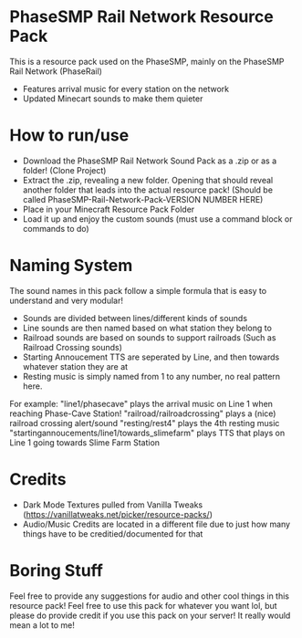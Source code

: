 # PhaseSMP Rail Network Resource Pack
This is a resource pack used on the PhaseSMP, mainly on the PhaseSMP Rail Network (PhaseRail) 

- Features arrival music for every station on the network
- Updated Minecart sounds to make them quieter

# How to run/use

- Download the PhaseSMP Rail Network Sound Pack as a .zip or as a folder! (Clone Project)
- Extract the .zip, revealing a new folder. Opening that should reveal another folder that leads into the actual resource pack! (Should be called PhaseSMP-Rail-Network-Pack-VERSION NUMBER HERE)
- Place in your Minecraft Resource Pack Folder
- Load it up and enjoy the custom sounds (must use a command block or commands to do)

# Naming System
The sound names in this pack follow a simple formula that is easy to understand and very modular!

 - Sounds are divided between lines/different kinds of sounds
 - Line sounds are then named based on what station they belong to
 - Railroad sounds are based on sounds to support railroads (Such as Railroad Crossing sounds)
 - Starting Annoucement TTS are seperated by Line, and then towards whatever station they are at
 - Resting music is simply named from 1 to any number, no real pattern here.

For example:
"line1/phasecave" plays the arrival music on Line 1 when reaching Phase-Cave Station!
"railroad/railroadcrossing" plays a (nice) railroad crossing alert/sound
"resting/rest4" plays the 4th resting music
"startingannoucements/line1/towards_slimefarm" plays TTS that plays on Line 1 going towards Slime Farm Station

# Credits
 - Dark Mode Textures pulled from Vanilla Tweaks (https://vanillatweaks.net/picker/resource-packs/)
 - Audio/Music Credits are located in a different file due to just how many things have to be creditied/documented for that

# Boring Stuff

Feel free to provide any suggestions for audio and other cool things in this resource pack!
Feel free to use this pack for whatever you want lol, but please do provide credit if you use this pack on your server! It really would mean a lot to me!
